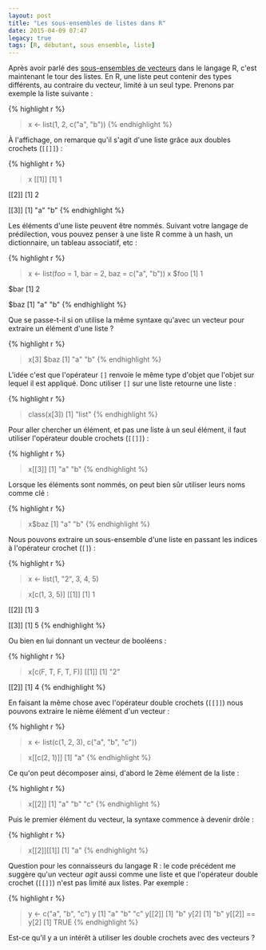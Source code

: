 ```yaml
---
layout: post
title: "Les sous-ensembles de listes dans R"
date: 2015-04-09 07:47
legacy: true
tags: [R, débutant, sous ensemble, liste]
---
```




Après avoir parlé des [sous-ensembles de vecteurs](http://lkdjiin.github.io/blog/2015/04/07/les-sous-ensembles-dans-r/) dans le langage R,
c'est maintenant le tour des listes. En R, une liste peut contenir des
types différents, au contraire du vecteur, limité à un seul type.
Prenons par exemple la liste suivante&nbsp;:

{% highlight r %}
> x <- list(1, 2, c("a", "b"))
{% endhighlight %}

À l'affichage, on remarque qu'il s'agit d'une liste grâce aux doubles crochets
(`[[]]`)&nbsp;:

{% highlight r %}
> x
[[1]]
[1] 1

[[2]]
[1] 2

[[3]]
[1] "a" "b"
{% endhighlight %}

<!-- more -->

Les éléments d'une liste peuvent être nommés. Suivant votre langage de
prédilection, vous pouvez penser à une liste R comme à un hash, un dictionnaire,
un tableau associatif, etc&nbsp;:

{% highlight r %}
> x <- list(foo = 1, bar = 2, baz = c("a", "b"))
> x
$foo
[1] 1

$bar
[1] 2

$baz
[1] "a" "b"
{% endhighlight %}

Que se passe-t-il si on utilise la même syntaxe qu'avec un vecteur pour extraire
un élément d'une liste ?

{% highlight r %}
> x[3]
$baz
[1] "a" "b"
{% endhighlight %}

L'idée c'est que l'opérateur `[]` renvoie le même type d'objet que l'objet sur
lequel il est appliqué. Donc utiliser `[]` sur une liste retourne une liste&nbsp;:

{% highlight r %}
> class(x[3])
[1] "list"
{% endhighlight %}

Pour aller chercher un élément, et pas une liste à un seul élément, il faut
utiliser l'opérateur double crochets (`[[]]`)&nbsp;:

{% highlight r %}
> x[[3]]
[1] "a" "b"
{% endhighlight %}

Lorsque les éléments sont nommés, on peut bien sûr utiliser leurs noms comme
clé&nbsp;:

{% highlight r %}
> x$baz
[1] "a" "b"
{% endhighlight %}

Nous pouvons extraire un sous-ensemble d'une liste en passant les indices à
l'opérateur crochet (`[]`)&nbsp;:

{% highlight r %}
> x <- list(1, "2", 3, 4, 5)

> x[c(1, 3, 5)]
[[1]]
[1] 1

[[2]]
[1] 3

[[3]]
[1] 5
{% endhighlight %}

Ou bien en lui donnant un vecteur de booléens&nbsp;:

{% highlight r %}
> x[c(F, T, F, T, F)]
[[1]]
[1] "2"

[[2]]
[1] 4
{% endhighlight %}

En faisant la même chose avec l'opérateur double crochets (`[[]]`) nous pouvons
extraire le nième élément d'un vecteur&nbsp;:

{% highlight r %}
> x <- list(c(1, 2, 3), c("a", "b", "c"))

> x[[c(2, 1)]]
[1] "a"
{% endhighlight %}

Ce qu'on peut décomposer ainsi, d'abord le 2ème élément de la liste&nbsp;:

{% highlight r %}
> x[[2]]
[1] "a" "b" "c"
{% endhighlight %}

Puis le premier élément du vecteur, la syntaxe commence à devenir drôle&nbsp;:

{% highlight r %}
> x[[2]][[1]]
[1] "a"
{% endhighlight %}

Question pour les connaisseurs du langage R : le code précédent me suggère qu'un vecteur
*agit* aussi comme une liste et que l'opérateur double crochet (`[[]]`) n'est pas
limité aux listes. Par exemple&nbsp;:

{% highlight r %}
> y <- c("a", "b", "c")
> y
[1] "a" "b" "c"
> y[[2]]
[1] "b"
> y[2]
[1] "b"
> y[[2]] == y[2]
[1] TRUE
{% endhighlight %}

Est-ce qu'il y a un intérêt à utiliser les double crochets avec des vecteurs ?


